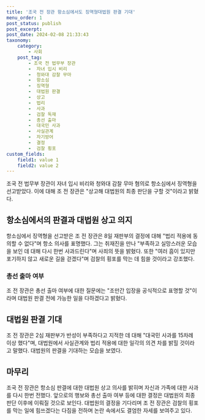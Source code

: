 ```yaml
---
title: '조국 전 장관 항소심에서도 징역형대법원 판결 기대'
menu_order: 1
post_status: publish
post_excerpt: 
post_date: 2024-02-08 21:33:43
taxonomy:
    category:
        - 사회
    post_tag:
        - 조국 전 법무부 장관
        -  자녀 입시 비리
        -  청와대 감찰 무마
        -  항소심
        -  징역형
        -  대법원 판결
        -  상고
        -  법리
        -  사과
        -  검찰 독재
        -  총선 출마
        -  대국민 사과
        -  사실관계
        -  자기방어
        -  결정
        -  검찰 횡포
custom_fields:
    field1: value 1
    field2: value 2
---
```


조국 전 법무부 장관이 자녀 입시 비리와 청와대 감찰 무마 혐의로 항소심에서 징역형을 선고받았다. 이에 대해 조 전 장관은 "상고해 대법원의 최종 판단을 구할 것"이라고 밝혔다. 
## 항소심에서의 판결과 대법원 상고 의지
항소심에서 징역형을 선고받은 조 전 장관은 8일 재판부의 결정에 대해 "법리 적용에 동의할 수 없다"며 항소 의사를 표명했다. 그는 취재진을 만나 "부족하고 실망스러운 모습을 보인 데 대해 다시 한번 사과드린다"며 사죄의 뜻을 밝혔다. 또한 "여러 흠이 있지만 포기하지 않고 새로운 길을 걷겠다"며 검찰의 횡포를 막는 데 힘쓸 것이라고 강조했다.
### 총선 출마 여부
조 전 장관은 총선 출마 여부에 대한 질문에는 "조만간 입장을 공식적으로 표명할 것"이라며 대법원 판결 전에 가능한 일을 다하겠다고 밝혔다. 
## 대법원 판결 기대
조 전 장관은 2심 재판부가 반성이 부족하다고 지적한 데 대해 "대국민 사과를 15차례 이상 했다"며, 대법원에서 사실관계와 법리 적용에 대한 일각의 의견 차를 밝힐 것이라고 말했다. 대법원의 판결을 기대하는 모습을 보였다.
## 마무리
조국 전 장관은 항소심 판결에 대한 대법원 상고 의사를 밝히며 자신과 가족에 대한 사과를 다시 한번 전했다. 앞으로의 행보와 총선 출마 여부 등에 대한 결정은 대법원의 최종 판단 이후에 이뤄질 것으로 보인다. 대법원의 결정을 기다리며 조 전 장관은 검찰의 횡포를 막는 일에 힘쓰겠다는 다짐을 전하며 논란 속에서도 결엄한 자세를 보여주고 있다.
